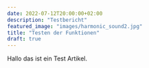 ```yaml
---
date: 2022-07-12T20:00:00+02:00
description: "Testbericht"
featured_image: "images/harmonic_sound2.jpg"
title: "Testen der Funktionen"
draft: true
---
```


Hallo das ist ein Test Artikel.

